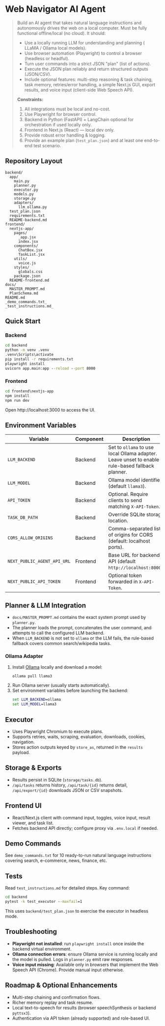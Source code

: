 # Web Navigator AI Agent

> Build an AI agent that takes natural language instructions and autonomously drives the web on a local computer. Must be fully functional offline/local (no cloud). It should:
> - Use a locally running LLM for understanding and planning ( LLaMA / Ollama local models).
> - Use browser automation (Playwright) to control a browser (headless or headful).
> - Turn user commands into a strict JSON "plan" (list of actions).
> - Execute the JSON plan reliably and return structured outputs (JSON/CSV).
> - Include optional features: multi-step reasoning & task chaining, task memory, retries/error handling, a simple Next.js GUI, export results, and voice input (client-side Web Speech API).
>
> **Constraints:**
> 1. All integrations must be local and no-cost.
> 2. Use Playwright for browser control.
> 3. Backend in Python (FastAPI) + LangChain optional for orchestration if used locally only.
> 4. Frontend in Next.js (React) — local dev only.
> 5. Provide robust error handling & logging.
> 6. Provide an example plan (`test_plan.json`) and at least one end-to-end test scenario.

## Repository Layout

```
backend/
  app/
    main.py
    planner.py
    executor.py
    models.py
    storage.py
    adapters/
      llm_ollama.py
  test_plan.json
  requirements.txt
  README-backend.md
frontend/
  nextjs-app/
    pages/
      _app.jsx
      index.jsx
    components/
      ChatBox.jsx
      TaskList.jsx
    utils/
      voice.js
    styles/
      globals.css
    package.json
  README-frontend.md
docs/
  MASTER_PROMPT.md
  PlanSchema.md
README.md
_demo_commands.txt_
_test_instructions.md_
```

## Quick Start

### Backend

```cmd
cd backend
python -m venv .venv
.venv\Scripts\activate
pip install -r requirements.txt
playwright install
uvicorn app.main:app --reload --port 8000
```

### Frontend

```cmd
cd frontend\nextjs-app
npm install
npm run dev
```

Open http://localhost:3000 to access the UI.

## Environment Variables

| Variable | Component | Description |
| --- | --- | --- |
| `LLM_BACKEND` | Backend | Set to `ollama` to use local Ollama adapter. Leave unset to enable rule-based fallback planner. |
| `LLM_MODEL` | Backend | Ollama model identifier (default `llama3`). |
| `API_TOKEN` | Backend | Optional. Require clients to send matching `X-API-Token`. |
| `TASK_DB_PATH` | Backend | Override SQLite storage location. |
| `CORS_ALLOW_ORIGINS` | Backend | Comma-separated list of origins for CORS (default: localhost ports). |
| `NEXT_PUBLIC_AGENT_API_URL` | Frontend | Base URL for backend API (default `http://localhost:8000`). |
| `NEXT_PUBLIC_API_TOKEN` | Frontend | Optional token forwarded in `X-API-Token`. |

## Planner & LLM Integration

- `docs/MASTER_PROMPT.md` contains the exact system prompt used by `planner.py`.
- The planner loads the prompt, concatenates the user command, and attempts to call the configured LLM backend.
- When `LLM_BACKEND` is not set to `ollama` or the LLM fails, the rule-based fallback covers common search/wikipedia tasks.

### Ollama Adapter

1. Install [Ollama](https://ollama.ai) locally and download a model:
   ```cmd
   ollama pull llama3
   ```
2. Run Ollama server (usually starts automatically).
3. Set environment variables before launching the backend:
   ```cmd
   set LLM_BACKEND=ollama
   set LLM_MODEL=llama3
   ```

## Executor

- Uses Playwright Chromium to execute plans.
- Supports retries, waits, scraping, evaluation, downloads, cookies, navigation.
- Stores action outputs keyed by `store_as`, returned in the `results` payload.

## Storage & Exports

- Results persist in SQLite (`storage/tasks.db`).
- `/api/tasks` returns history, `/api/task/{id}` returns detail, `/api/export/{id}` downloads JSON or CSV snapshots.

## Frontend UI

- React/Next.js client with command input, toggles, voice input, result viewer, and task list.
- Fetches backend API directly; configure proxy via `.env.local` if needed.

## Demo Commands

See `demo_commands.txt` for 10 ready-to-run natural language instructions covering search, e-commerce, news, finance, etc.

## Tests

Read `test_instructions.md` for detailed steps. Key command:

```cmd
cd backend
pytest -k test_executor --maxfail=1
```

This uses `backend/test_plan.json` to exercise the executor in headless mode.

## Troubleshooting

- **Playwright not installed**: run `playwright install` once inside the backend virtual environment.
- **Ollama connection errors**: ensure Ollama service is running locally and the model is pulled. Logs in `planner.py` emit raw responses.
- **Voice input missing**: Available only in browsers that implement the Web Speech API (Chrome). Provide manual input otherwise.

## Roadmap & Optional Enhancements

- Multi-step chaining and confirmation flows.
- Richer memory replay and task resume.
- Local text-to-speech for results (browser speechSynthesis or backend `pyttsx3`).
- Authentication via API token (already supported) and role-based UI.
